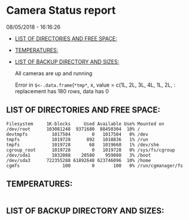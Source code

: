 Camera Status report
================
08/05/2018 - 16:16:26

-   [LIST OF DIRECTORIES AND FREE SPACE:](#list-of-directories-and-free-space)
-   [TEMPERATURES:](#temperatures)
-   [LIST OF BACKUP DIRECTORY AND SIZES:](#list-of-backup-directory-and-sizes)

    All cameras are up and running

    Error in `$<-.data.frame`(`*tmp*`, x, value = c(1L, 2L, 3L, 4L, 1L, 2L, : replacement has 180 rows, data has 0

LIST OF DIRECTORIES AND FREE SPACE:
-----------------------------------

``` text
Filesystem     1K-blocks     Used Available Use% Mounted on
/dev/root      103081248  9371680  88450304  10% /
devtmpfs         1017504        0   1017504   0% /dev
tmpfs            1019728      892   1018836   1% /run
tmpfs            1019728       68   1019660   1% /dev/shm
cgroup_root      1019728        0   1019728   0% /sys/fs/cgroup
/dev/sda1        1032088    20580    959080   3% /boot
/dev/sda3      722355288 61892648 623746096  10% /home
cgmfs                100        0       100   0% /run/cgmanager/fs
```

TEMPERATURES:
-------------

``` text
```

LIST OF BACKUP DIRECTORY AND SIZES:
-----------------------------------

``` text
```
